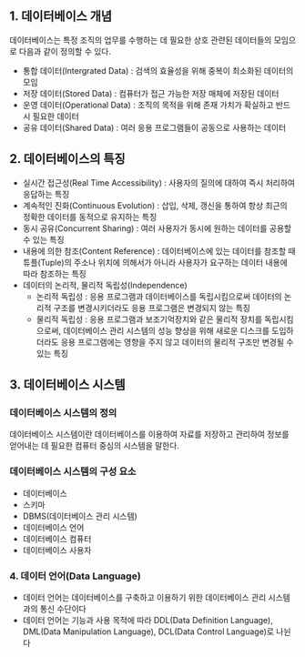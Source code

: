 ## 1.  데이터베이스 개념
데이터베이스는 특정 조직의 업무를 수행하는 데 필요한 상호 관련된 데이터들의 모임으로 다음과 같이 정의할 수 있다.

- 통합 데이터(Intergrated Data) : 검색의 효율성을 위해 중복이 최소화된 데이터의 모임
- 저장 데이터(Stored Data) : 컴퓨터가 접근 가능한 저장 매체에 저장된 데이터
- 운영 데이터(Operational Data) : 조직의 목적을 위해 존재 가치가 확실하고 반드시 필요한 데이터
- 공유 데이터(Shared Data) : 여러 응용 프로그램들이 공동으로 사용하는 데이터

## 2. 데이터베이스의 특징
- 실시간 접근성(Real Time Accessibility) : 사용자의 질의에 대하여 즉시 처리하여 응답하는 특징
- 계속적인 진화(Continuous Evolution) : 삽입, 삭제, 갱신을 통하여 항상 최근의 정확한 데이터를 동적으로 유지하는 특징
- 동시 공유(Concurrent Sharing) : 여러 사용자가 동시에 원하는 데이터를 공용할 수 있는 특징
- 내용에 의한 참조(Content Reference) : 데이터베이스에 있는 데이터를 참조할 때 튜플(Tuple)의 주소나 위치에 의해서가 아니라 사용자가 요구하는 데이터 내용에 따라 참조하는 특징
- 데이터의 논리적, 물리적 독립성(Independence)
  - 논리적 독립성 : 응용 프로그램과 데이터베이스를 독립시킴으로써 데이터의 논리적 구조를 변경시키더라도 응용 프로그램은 변경되지 않는 특징
  - 물리적 독립성 : 응용 프로그램과 보조기억장치와 같은 물리적 장치를 독립시킴으로써, 데이터베이스 관리 시스템의 성능 향상을 위해 새로운 디스크를 도입하더라도 응용 프로그램에는 영향을 주지 않고 데이터의 물리적 구조만 변경될 수 있는 특징

## 3. 데이터베이스 시스템
### 데이터베이스 시스템의 정의
데이터베이스 시스템이란 데이터베이스를 이용하여 자료를 저장하고 관리하여 정보를 얻어내는 데 필요한 컴퓨터 중심의 시스템을 말한다.
### 데이터베이스 시스템의 구성 요소
- 데이터베이스
- 스키마
- DBMS(데이터베이스 관리 시스템)
- 데이터베이스 언어
- 데이터베이스 컴퓨터
- 데이터베이스 사용자

### 4. 데이터 언어(Data Language)
- 데이터 언어는 데이터베이스를 구축하고 이용하기 위한 데이터베이스 관리 시스템과의 통신 수단이다
- 데이터 언어는 기능과 사용 목적에 따라 DDL(Data Definition Language), DML(Data Manipulation Language), DCL(Data Control Language)로 나뉜다
